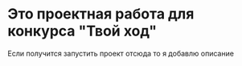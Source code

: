 # Это проектная работа для конкурса "Твой ход"
Если получится запустить проект отсюда то я добавлю описание
